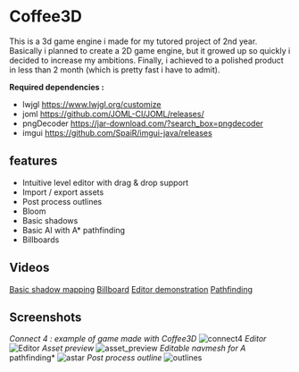 
# Coffee3D

This is a 3d game engine i made for my tutored project of 2nd year. Basically i planned to create a 2D game engine, but it growed up so quickly i decided to increase my ambitions.
Finally, i achieved to a polished product in less than 2 month (which is pretty fast i have to admit).

**Required dependencies :**
* lwjgl https://www.lwjgl.org/customize
* joml https://github.com/JOML-CI/JOML/releases/ 
* pngDecoder https://jar-download.com/?search_box=pngdecoder
* imgui https://github.com/SpaiR/imgui-java/releases

## features
- Intuitive level editor with drag & drop support
- Import / export assets
- Post process outlines
- Bloom
- Basic shadows
- Basic AI with A\* pathfinding
- Billboards

## Videos

[Basic shadow mapping](https://youtu.be/ef-brQbH5FE)
[Billboard](https://youtu.be/srNc9CzwyKQ)
[Editor demonstration](https://youtu.be/8R6M83ooCxI)
[Pathfinding](https://youtu.be/JiN4Cm1TBZ0)

## Screenshots
*Connect 4 : example of game made with Coffee3D*
![connect4](https://user-images.githubusercontent.com/24438631/111083389-a1c45600-850d-11eb-9c58-bc44b6b861e3.png)
*Editor*
![Editor](https://user-images.githubusercontent.com/24438631/111083391-a25cec80-850d-11eb-915d-396abed79d8d.png)
*Asset preview*
![asset_preview](https://user-images.githubusercontent.com/24438631/111083392-a2f58300-850d-11eb-942a-61ed79c7bba6.png)
*Editable navmesh for A* pathfinding*
![astar](https://user-images.githubusercontent.com/24438631/111083393-a38e1980-850d-11eb-9c8a-e87aed85a054.png)
*Post process outline*
![outlines](https://user-images.githubusercontent.com/24438631/111083394-a38e1980-850d-11eb-9c32-261c7a9ac672.png)

